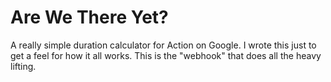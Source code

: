 Are We There Yet?
=================

A really simple duration calculator for Action on Google. I wrote this just to get a feel for how it all works. This
is the "webhook" that does all the heavy lifting.
